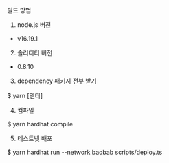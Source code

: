 빌드 방법

1. node.js 버전
- v16.19.1

2. 솔리디티 버전
- 0.8.10

3. dependency 패키지 전부 받기

$ yarn [엔터]

4. 컴파일

$ yarn hardhat compile

5. 테스트넷 배포

$ yarn hardhat run --network baobab scripts/deploy.ts
